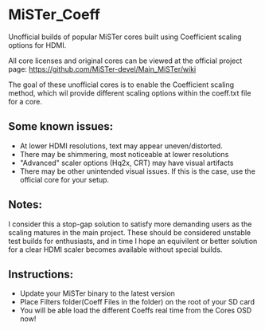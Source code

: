# MiSTer_Coeff
Unofficial builds of popular MiSTer cores built using Coefficient scaling options for HDMI.

All core licenses and original cores can be viewed at the official project page: https://github.com/MiSTer-devel/Main_MiSTer/wiki

The goal of these unofficial cores is to enable the Coefficient scaling method, which wil provide different scaling options within the coeff.txt file for a core.

## Some known issues: ##

*   At lower HDMI resolutions, text may appear uneven/distorted.
*   There may be shimmering, most noticeable at lower resolutions
*   "Advanced" scaler options (Hq2x, CRT) may have visual artifacts
*   There may be other unintended visual issues. If this is the case, use the official core for your setup.


## Notes: ##
I consider this a stop-gap solution to satisfy more demanding users as the scaling matures in the main project. These should be considered unstable test builds for enthusiasts, and in time I hope an equivilent or better solution for a clear HDMI scaler becomes available without special builds.

## Instructions: ##
* Update your MiSTer binary to the latest version
* Place Filters folder(Coeff Files in the folder) on the root of your SD card
* You will be able load the different Coeffs real time from the Cores OSD now!
